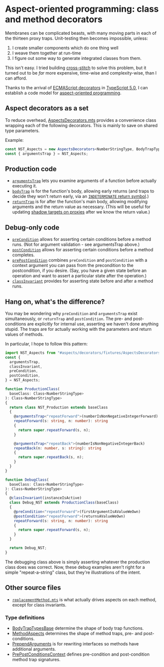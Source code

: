 # Aspect-oriented programming: class and method decorators

Membranes can be complicated beasts, with many moving parts in each of the thirteen proxy traps.  Unit-testing then becomes impossible, unless:

1. I create smaller components which do one thing well
1. I weave them together at run-time
1. I figure out some way to generate integrated classes from them.

This isn't easy.  I tried building [cross-stitch](https://github.com/ajvincent/cross-stitch) to solve this problem, but it turned out to be _far_ more expensive, time-wise and complexity-wise, than I can afford.

Thanks to the arrival of [ECMAScript decorators](https://github.com/tc39/proposal-decorators) in [TypeScript 5.0](https://devblogs.microsoft.com/typescript/announcing-typescript-5-0/), I can establish a code model for [aspect-oriented programming](https://en.wikipedia.org/wiki/Aspect-oriented_programming).

## Aspect decorators as a set

To reduce overhead, [AspectsDecorators.mts](./source/AspectsDecorators.mts) provides a convenience class wrapping each of the following decorators.  This is mainly to save on shared type parameters.

Example:

```typescript
const NST_Aspects = new AspectsDecorators<NumberStringType, BodyTrapTypes>(ClassInvariantsWrapper);
const { argumentsTrap } = NST_Aspects;
```

## Production code

- [`argumentsTrap`](./source/methods/argumentsTrap.mts) lets you examine arguments of a function before actually executing it.
- [`bodyTrap`](./source/methods/bodyTrap.mts) is for the function's body, allowing early returns (and traps to decide they won't return early, via an [`INDETERMINATE` return symbol](./source/symbol-keys.mts).)
- [`returnTrap`](./source/methods/returnTrap.mts) is for after the function's main body, allowing modifying arguments and the return value as necessary.  (This will be useful for updating [shadow targets on proxies](https://developer.mozilla.org/en-US/docs/Web/JavaScript/Reference/Global_Objects/Proxy) after we know the return value.)

## Debug-only code

- [`preCondition`](./source/methods/prePostCondition.mts) allows for asserting certain conditions before a method runs.  (Not for argument validation - see argumentsTrap above.)
- [`postCondition`](./source/methods/prePostCondition.mts) allows for asserting certain conditions before a method completes.
- [`prePostCondition`](./source/methods/prePostCondition.mts) combines `preCondition` and `postCondition` with a context argument you can pass from the precondition to the postcondition, if you desire.  (Say, you have a given state before an operation and want to assert a particular state after the operation.)
- [`classInvariant`](./source/classes/classInvariant.mts) provides for asserting state before and after a method runs.

## Hang on, what's the difference?

You may be wondering why `preCondition` and `argumentsTrap` exist simultaneously, or `returnTrap` and `postCondition`.  The pre- and post-conditions are explicitly for internal use, asserting we haven't done anything stupid.  The traps are for actually working with the parameters and return values of methods.

In particular, I hope to follow this pattern:

```typescript
import NST_Aspects from "#aspects/decorators/fixtures/AspectsDecorators.mjs";
const {
  argumentsTrap,
  classInvariant,
  preCondition,
  postCondition,
} = NST_Aspects;

function ProductionClass(
  baseClass: Class<NumberStringType>
): Class<NumberStringType>
{
  return class NST_Production extends baseClass
  {
    @argumentsTrap<"repeatForward">(numberIsNonNegativeIntegerForward)
    repeatForward(s: string, n: number): string
    {
      return super.repeatForward(s, n);
    }

    @argumentsTrap<"repeatBack">(numberIsNonNegativeIntegerBack)
    repeatBack(n: number, s: string): string
    {
      return super.repeatBack(s, n);
    }
  }
}

function DebugClass(
  baseClass: Class<NumberStringType>
): Class<NumberStringType>
{
  @classInvariant(instanceIsActive)
  class Debug_NST extends ProductionClass(baseClass)
  {
    @preCondition<"repeatForward">(firstArgumentIsAValueWeOwn)
    @postCondition<"repeatForward">(returnsAValueWeOwn)
    repeatForward(s: string, n: number): string
    {
      return super.repeatForward(s, n);
    }
  }

  return Debug_NST;
}
```

The debugging class above is simply asserting whatever the production class does was correct.  Now, these debug examples aren't right for a simple "repeat-a-string" class, but they're illustrations of the intent.

## Other source files

- [`replacementMethod.mts`](./source/methods/replacementMethod.mts) is what actually drives aspects on each method, except for class invariants.

### Type definitions

- [BodyTrapTypesBase](./source/types/BodyTrapTypesBase.d.mts) determine the shape of body trap functions.
- [MethodAspects](./source/types/MethodAspects.d.mts) determines the shape of method traps, pre- and post-conditions.
- [PrependArguments](./source/types/PrependArguments.d.mts) is for rewriting interfaces so methods have additional arguments.
- [PrePostConditionsContext](./source/types/PrePostConditionsContext.d.mts) defines pre-condition and post-condition method trap signatures.
